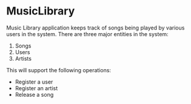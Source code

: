 # MusicLibrary
Music Library application keeps track of songs being played by various users in the system.
There are three major entities in the system:

1. Songs
2. Users
3. Artists

This will support the following operations:

- Register a user
- Register an artist
- Release a song
